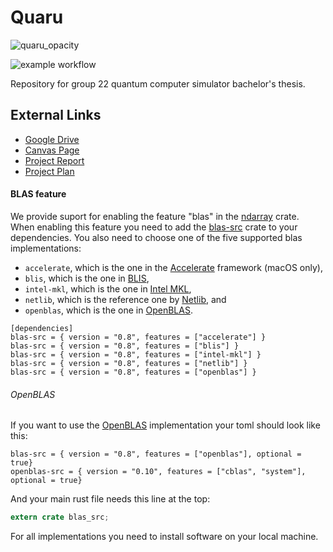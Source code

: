 # Quaru
![quaru_opacity](https://user-images.githubusercontent.com/73998667/228244740-bd136eae-1bc5-4048-a76f-8cb85f4e99c9.png)

![example workflow](https://github.com/DATX11-22/Quaru/actions/workflows/rust.yml/badge.svg)

Repository for group 22 quantum computer simulator bachelor's thesis.

## External Links

- [Google Drive](https://drive.google.com/drive/folders/1SPfrqoUSkliOfUi64RXRsj8BRy-veqLI?usp=sharing)
- [Canvas Page](https://chalmers.instructure.com/groups/158527)
- [Project Report](https://www.overleaf.com/read/tsphshnkpfxy)
- [Project Plan](https://www.overleaf.com/project/63ca8a6b32ea8a38a590acc1)

#### BLAS feature

We provide suport for enabling the feature "blas" in the [ndarray](https://crates.io/crates/ndarray) crate.
When enabling this feature you need to add the [blas-src](https://crates.io/crates/blas-src) crate to your dependencies. You also need to choose one of the five supported blas implementations:

* `accelerate`, which is the one in the [Accelerate](https://developer.apple.com/reference/accelerate) framework (macOS only),
* `blis`, which is the one in [BLIS](https://github.com/flame/blis),
* `intel-mkl`, which is the one in [Intel MKL](https://software.intel.com/en-us/mkl),
* `netlib`, which is the reference one by [Netlib](http://www.netlib.org/), and
* `openblas`, which is the one in [OpenBLAS](http://www.openblas.net/).

```
[dependencies]
blas-src = { version = "0.8", features = ["accelerate"] }
blas-src = { version = "0.8", features = ["blis"] }
blas-src = { version = "0.8", features = ["intel-mkl"] }
blas-src = { version = "0.8", features = ["netlib"] }
blas-src = { version = "0.8", features = ["openblas"] }
```

###### OpenBLAS

If you want to use the [OpenBLAS](http://www.openblas.net/) implementation your toml should look like this:

```
blas-src = { version = "0.8", features = ["openblas"], optional = true}
openblas-src = { version = "0.10", features = ["cblas", "system"], optional = true}
```

And your main rust file needs this line at the top:

```rust
extern crate blas_src;
```

For all implementations you need to install software on your local machine.
